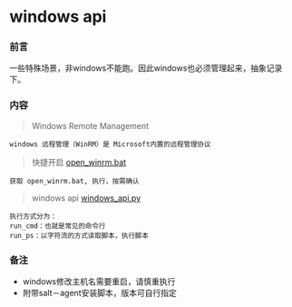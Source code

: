 # windows api

### 前言

一些特殊场景，非windows不能跑。因此windows也必须管理起来，抽象记录下。


### 内容

> Windows Remote Management

	windows 远程管理（WinRM）是 Microsoft内置的远程管理协议
	
> 快捷开启  [open_winrm.bat](./scripts/open_winrm.bat)

	获取 open_winrm.bat, 执行，按需确认	

> windows api [windows_api.py](./scripts/windows_api.py)
	
	执行方式分为：
	run_cmd：也就是常见的命令行
	run_ps：以字符流的方式读取脚本，执行脚本


### 备注

* windows修改主机名需要重启，请慎重执行
* 附带salt－agent安装脚本，版本可自行指定





